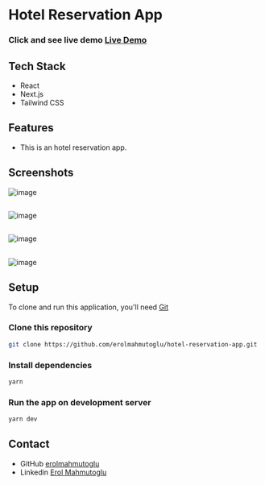 <!-- Please update value in the {}  -->

# Hotel Reservation App

### Click and see live demo [Live Demo](https://inn-bodrum.vercel.app/)

## Tech Stack

- React
- Next.js
- Tailwind CSS

## Features

- This is an hotel reservation app.

## Screenshots

![image](https://github.com/erolmahmutoglu/hotel-reservation-app/assets/160723440/ff1350a7-c449-4dd2-8a23-9bd2ef0dcc33)


##

![image](https://github.com/erolmahmutoglu/hotel-reservation-app/assets/160723440/6e82e338-24f7-4d48-a6e2-904583b0bb51)


##

![image](https://github.com/erolmahmutoglu/hotel-reservation-app/assets/160723440/c36f8778-e226-45fa-9066-6c07e5e0f636)


##

![image](https://github.com/erolmahmutoglu/hotel-reservation-app/assets/160723440/9e71a4df-adad-45ad-9173-1a69f9722bf5)


## Setup

To clone and run this application, you'll need [Git](https://git-scm.com)

### Clone this repository

```bash
git clone https://github.com/erolmahmutoglu/hotel-reservation-app.git 
```

### Install dependencies

```bash
yarn
```

### Run the app on development server

```bash
yarn dev
```

## Contact

- GitHub [erolmahmutoglu](https://github.com/erolmahmutoglu)
- Linkedin [Erol Mahmutoglu](https://www.linkedin.com/in/erol-mahmutoglu/)
